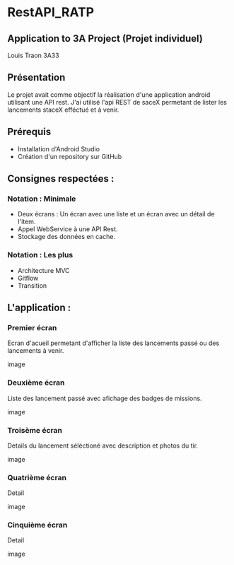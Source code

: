 # RestAPI_RATP
## Application to 3A Project (Projet individuel)

Louis Traon 3A33

## Présentation

Le projet avait comme objectif la réalisation d'une application android utilisant une API rest.
J'ai utilisé l'api REST de saceX permetant de lister les lancements staceX efféctué et à venir.

## Prérequis

* Installation d'Android Studio
* Création d'un repository sur GitHub

## Consignes respectées : 
### Notation : Minimale
* Deux écrans : Un écran avec une liste et un écran avec un détail de l'item.
* Appel WebService à une API Rest.
* Stockage des données en cache.

### Notation : Les plus
* Architecture MVC
* Gitflow
* Transition

## L'application :

### Premier écran
Ecran d'acueil permetant d'afficher la liste des lancements passé ou des lancements à venir.

image

### Deuxième écran
Liste des lancement passé avec afichage des badges de missions.

image

### Troisème écran
Details du lancement séléctioné avec description et photos du tir.

image

### Quatrième écran
Detail

image


### Cinquième écran
Detail

image
